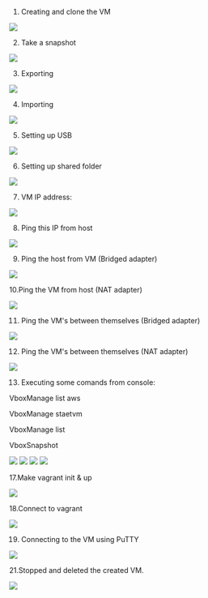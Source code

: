 1. Creating and clone the VM

<img src="images/1.jpg">

2. Take a snapshot

<img src="images/2.jpg">

3. Exporting

<img src="images/3.jpg">

4. Importing

<img src="images/4.jpg">

5. Setting up USB

<img src="images/5.jpg">

6. Setting up shared folder

<img src="images/6.jpg">

7. VM IP address:

<img src="images/7.jpg">

8. Ping this IP from host

<img src="images/8.jpg">

9. Ping the host from VM (Bridged adapter)

<img src="images/9.png">

10.Ping the VM from host (NAT adapter)

<img src="images/10.png">

11. Ping the VM's between themselves (Bridged adapter)

<img src="images/11.jpg">

12. Ping the VM's between themselves (NAT adapter)

<img src="images/12.jpg">

13. Executing some comands from console:

VboxManage list aws

VboxManage staetvm

VboxManage list

VboxSnapshot

<img src="images/13.jpg">

<img src="images/14.jpg">

<img src="images/15.jpg">

<img src="images/16.jpg">

17.Make vagrant init & up

<img src="images/17.jpg">

18.Connect to vagrant

<img src="images/18.jpg">

19. Connecting to the VM using PuTTY

<img src="images/19.jpg">

21.Stopped and deleted the created VM.

<img src="images/21.jpg">
